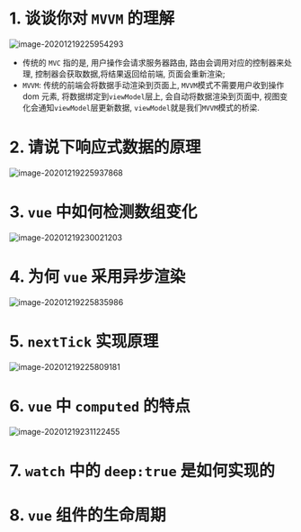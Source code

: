 # 1. 谈谈你对 `MVVM` 的理解

![image-20201219225954293](C:\Users\Administrator\AppData\Roaming\Typora\typora-user-images\image-20201219225954293.png)

- 传统的 `MVC` 指的是, 用户操作会请求服务器路由, 路由会调用对应的控制器来处理, 控制器会获取数据,将结果返回给前端, 页面会重新渲染;
- `MVVM`: 传统的前端会将数据手动渲染到页面上, `MVVM`模式不需要用户收到操作 dom 元素, 将数据绑定到`viewModel`层上, 会自动将数据渲染到页面中, 视图变化会通知`viewModel`层更新数据, `viewModel`就是我们`MVVM`模式的桥梁.

# 2. 请说下响应式数据的原理

![image-20201219225937868](C:\Users\Administrator\AppData\Roaming\Typora\typora-user-images\image-20201219225937868.png)

# 3. `vue` 中如何检测数组变化

![image-20201219230021203](C:\Users\Administrator\AppData\Roaming\Typora\typora-user-images\image-20201219230021203.png)

# 4. 为何 `vue` 采用异步渲染

![image-20201219225835986](C:\Users\Administrator\AppData\Roaming\Typora\typora-user-images\image-20201219225835986.png)

# 5. `nextTick` 实现原理

![image-20201219225809181](C:\Users\Administrator\AppData\Roaming\Typora\typora-user-images\image-20201219225809181.png)

# 6. `vue` 中 `computed` 的特点

![image-20201219231122455](C:\Users\Administrator\AppData\Roaming\Typora\typora-user-images\image-20201219231122455.png)

# 7. `watch` 中的 `deep:true` 是如何实现的

# 8. `vue` 组件的生命周期
